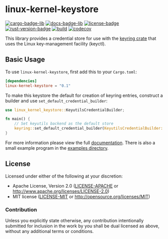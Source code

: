 # linux-kernel-keystore
[![cargo-badge-lib][]][cargo-lib] [![docs-badge-lib][]][docs-lib] [![license-badge][]][license] [![rust-version-badge][]][rust-version] [![build][]][build-url] [![codecov][]][codecov-url]

This library provides a credential store for use with the [keyring crate](https://crates.io/crates/keyring) that uses the Linux key-management facility (keyctl).

## Basic Usage

To use `linux-kernel-keystore`, first add this to your `Cargo.toml`:

```toml
[dependencies]
linux-kernel-keystore = "0.1"
```

To make this keystore the default for creation of keyring entries, construct a builder and use `set_default_credential_builder`:

```rust
use linux_kernel_keystore::KeyutilsCredentialBuilder;

fn main() {
    // Set keyutils backend as the default store
    keyring::set_default_credential_builder(KeyutilsCredentialBuilder::new());
}
```

For more information please view the full [documentation](https://docs.rs/linux-kernel-keystore). There is also a small example program in the [examples directory](examples/keystore.rs).

## License

Licensed under either of the following at your discretion:

 * Apache License, Version 2.0 ([LICENSE-APACHE](LICENSE-APACHE) or http://www.apache.org/licenses/LICENSE-2.0)
 * MIT license ([LICENSE-MIT](LICENSE-MIT) or http://opensource.org/licenses/MIT)

### Contribution

Unless you explicitly state otherwise, any contribution intentionally submitted
for inclusion in the work by you shall be dual licensed as above, without any
additional terms or conditions.

[//]: # (badges)
[license-badge]: https://img.shields.io/badge/license-MIT/Apache--2.0-lightgray.svg?style=flat-square
[license]: #license
[rust-version-badge]: https://img.shields.io/badge/rust-latest%20stable-blue.svg?style=flat-square
[rust-version]: #rust-version-policy
[cargo-badge-lib]: https://img.shields.io/crates/v/linux-kernel-keystore.svg?style=flat-square&label=linux-keyutils
[cargo-lib]: https://crates.io/crates/linux-kernel-keystore
[docs-badge-lib]: https://img.shields.io/docsrs/linux-kernel-keystore/latest?style=flat-square
[docs-lib]: https://docs.rs/linux-kernel-keystore
[codecov]: https://img.shields.io/codecov/c/github/landhb/linux-kernel-keystore?style=flat-square
[codecov-url]: https://codecov.io/gh/landhb/linux-kernel-keystore
[build]: https://img.shields.io/github/actions/workflow/status/landhb/linux-kernel-keystore/checks.yml?branch=main&style=flat-square
[build-url]: https://github.com/landhb/linux-kernel-keystore/actions?query=workflow%3Achecks

